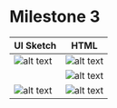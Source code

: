 # Milestone 3

| UI Sketch  | HTML |
| ------------- | ------------- |
| ![alt text](https://github.com/quiquemz/cogs121-project/blob/master/paper_prototypes/version-2/homepage.png "Recipe List UI")  | ![alt text](https://github.com/quiquemz/cogs121-project/blob/master/milestone3_screenshots/recipe_list.png "Recipe List View") |
|   | ![alt text](https://github.com/quiquemz/cogs121-project/blob/master/milestone3_screenshots/recipe_search.png "Recipe List View") |
| ![alt text](https://github.com/quiquemz/cogs121-project/blob/master/paper_prototypes/version-2/individual%20recipe%201.png "Recipe List UI")  | ![alt text](https://github.com/quiquemz/cogs121-project/blob/master/milestone3_screenshots/recipe_info.png "Recipe Info View") |